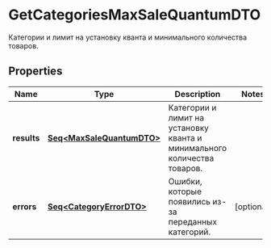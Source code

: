 

# GetCategoriesMaxSaleQuantumDTO

Категории и лимит на установку кванта и минимального количества товаров.

## Properties

Name | Type | Description | Notes
------------ | ------------- | ------------- | -------------
**results** | [**Seq&lt;MaxSaleQuantumDTO&gt;**](MaxSaleQuantumDTO.md) | Категории и лимит на установку кванта и минимального количества товаров. | 
**errors** | [**Seq&lt;CategoryErrorDTO&gt;**](CategoryErrorDTO.md) | Ошибки, которые появились из-за переданных категорий. |  [optional]



